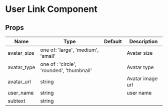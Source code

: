 # User Link Component
## Props

|Name|Type|Default|Description|
|--|--|--|--|
|avatar_size|one of: 'large', 'medium', 'small'||Avatar size|
|avatar_type|one of : 'circle', 'rounded', 'thumbnail'||Avatar type|
|avatar_url|string||Avatar image url|
|user_name|string||user name|
|subtext|string|||